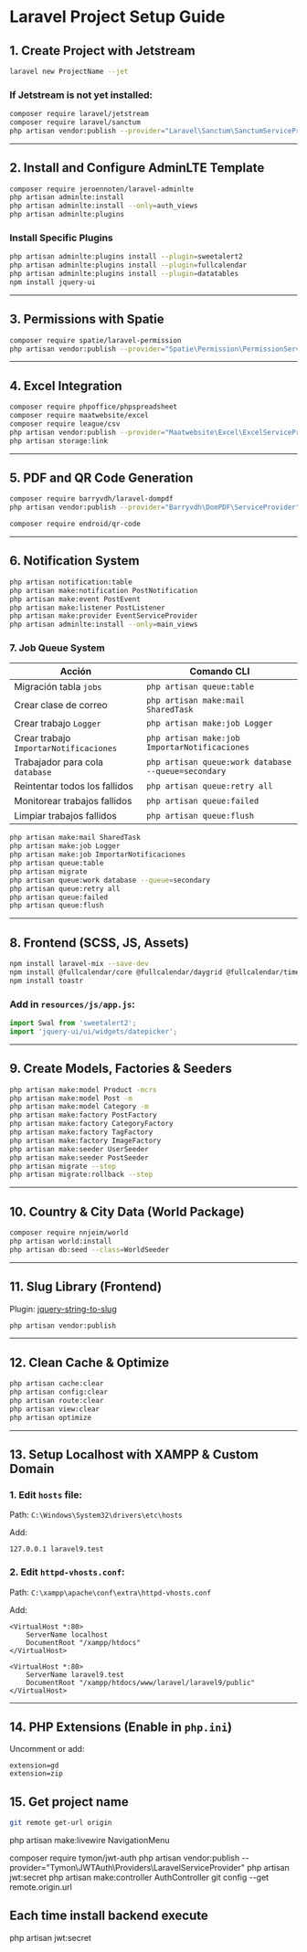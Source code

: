 # Laravel Project Setup Guide

## 1. Create Project with Jetstream

```bash
laravel new ProjectName --jet
```

### If Jetstream is not yet installed:

```bash
composer require laravel/jetstream
composer require laravel/sanctum
php artisan vendor:publish --provider="Laravel\Sanctum\SanctumServiceProvider"
```

---

## 2. Install and Configure AdminLTE Template

```bash
composer require jeroennoten/laravel-adminlte
php artisan adminlte:install
php artisan adminlte:install --only=auth_views
php artisan adminlte:plugins
```

### Install Specific Plugins

```bash
php artisan adminlte:plugins install --plugin=sweetalert2
php artisan adminlte:plugins install --plugin=fullcalendar
php artisan adminlte:plugins install --plugin=datatables
npm install jquery-ui
```

---

## 3. Permissions with Spatie

```bash
composer require spatie/laravel-permission
php artisan vendor:publish --provider="Spatie\Permission\PermissionServiceProvider"
```

---

## 4. Excel Integration

```bash
composer require phpoffice/phpspreadsheet
composer require maatwebsite/excel
composer require league/csv
php artisan vendor:publish --provider="Maatwebsite\Excel\ExcelServiceProvider"
php artisan storage:link
```

---

## 5. PDF and QR Code Generation

```bash
composer require barryvdh/laravel-dompdf
php artisan vendor:publish --provider="Barryvdh\DomPDF\ServiceProvider"

composer require endroid/qr-code
```

---

## 6. Notification System

```bash
php artisan notification:table
php artisan make:notification PostNotification
php artisan make:event PostEvent
php artisan make:listener PostListener
php artisan make:provider EventServiceProvider
php artisan adminlte:install --only=main_views
```

### 7. Job Queue System

| Acción                         | Comando CLI                                 |
|-------------------------------|---------------------------------------------|
| Migración tabla `jobs`        | `php artisan queue:table`                   |
| Crear clase de correo         | `php artisan make:mail SharedTask`          |
| Crear trabajo `Logger`        | `php artisan make:job Logger`               |
| Crear trabajo `ImportarNotificaciones` | `php artisan make:job ImportarNotificaciones` |
| Trabajador para cola `database` | `php artisan queue:work database --queue=secondary` |
| Reintentar todos los fallidos | `php artisan queue:retry all`               |
| Monitorear trabajos fallidos  | `php artisan queue:failed`                  |
| Limpiar trabajos fallidos     | `php artisan queue:flush`                   |

```bash
php artisan make:mail SharedTask
php artisan make:job Logger
php artisan make:job ImportarNotificaciones
php artisan queue:table
php artisan migrate
php artisan queue:work database --queue=secondary
php artisan queue:retry all
php artisan queue:failed
php artisan queue:flush
```
---

## 8. Frontend (SCSS, JS, Assets)

```bash
npm install laravel-mix --save-dev
npm install @fullcalendar/core @fullcalendar/daygrid @fullcalendar/timegrid
npm install toastr
```

### Add in `resources/js/app.js`:

```js
import Swal from 'sweetalert2';
import 'jquery-ui/ui/widgets/datepicker';
```

---

## 9. Create Models, Factories & Seeders

```bash
php artisan make:model Product -mcrs
php artisan make:model Post -m
php artisan make:model Category -m
php artisan make:factory PostFactory
php artisan make:factory CategoryFactory
php artisan make:factory TagFactory
php artisan make:factory ImageFactory
php artisan make:seeder UserSeeder
php artisan make:seeder PostSeeder
php artisan migrate --step
php artisan migrate:rollback --step
```

---

## 10. Country & City Data (World Package)

```bash
composer require nnjeim/world
php artisan world:install
php artisan db:seed --class=WorldSeeder
```

---

## 11. Slug Library (Frontend)

Plugin: [jquery-string-to-slug](https://leocaseiro.com.br/jquery-plugin-string-to-slug/)

```bash
php artisan vendor:publish
```

---

## 12. Clean Cache & Optimize

```bash
php artisan cache:clear
php artisan config:clear
php artisan route:clear
php artisan view:clear
php artisan optimize
```

---

## 13. Setup Localhost with XAMPP & Custom Domain

### 1. Edit `hosts` file:

Path: `C:\Windows\System32\drivers\etc\hosts`

Add:
```
127.0.0.1 laravel9.test
```

### 2. Edit `httpd-vhosts.conf`:

Path: `C:\xampp\apache\conf\extra\httpd-vhosts.conf`

Add:
```apacheconf
<VirtualHost *:80>
    ServerName localhost
    DocumentRoot "/xampp/htdocs"
</VirtualHost>

<VirtualHost *:80>
    ServerName laravel9.test
    DocumentRoot "/xampp/htdocs/www/laravel/laravel9/public"
</VirtualHost>
```

---

## 14. PHP Extensions (Enable in `php.ini`)

Uncomment or add:

```
extension=gd
extension=zip
```
## 15. Get project name
```bash
git remote get-url origin
```
php artisan make:livewire NavigationMenu

composer require tymon/jwt-auth
php artisan vendor:publish --provider="Tymon\JWTAuth\Providers\LaravelServiceProvider"
php artisan jwt:secret
php artisan make:controller AuthController
git config --get remote.origin.url

## Each time install backend execute
php artisan jwt:secret